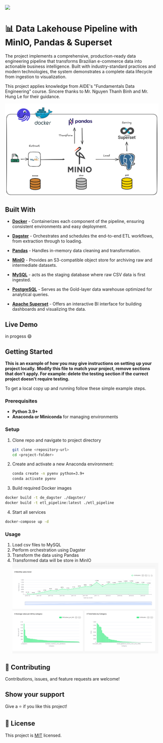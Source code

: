 ![](https://img.shields.io/badge/Microverse-blueviolet)

# 📊 Data Lakehouse Pipeline with MinIO, Pandas & Superset

The project implements a comprehensive, production-ready data engineering pipeline that transforms Brazilian e-commerce data into actionable business intelligence. Built with industry-standard practices and modern technologies, the system demonstrates a complete data lifecycle from ingestion to visualization.

This project applies knowledge from AIDE's "Fundamentals Data Engineering" course. Sincere thanks to Mr. Nguyen Thanh Binh and Mr. Hung Le for their guidance.

![Architecture Overview](demo/structure.png)

## Built With

- **[Docker](https://www.docker.com/)** - Containerizes each component of the pipeline, ensuring consistent environments and easy deployment.

- **[Dagster](https://dagster.io/)** - Orchestrates and schedules the end-to-end ETL workflows, from extraction through to loading.

- **[Pandas](https://pandas.pydata.org/)** - Handles in-memory data cleaning and transformation.

- **[MinIO](https://min.io/)** - Provides an S3-compatible object store for archiving raw and intermediate datasets.

- **[MySQL](https://www.mysql.com/)** - acts as the staging database where raw CSV data is first ingested.

- **[PostgreSQL](https://www.postgresql.org/)** - Serves as the Gold-layer data warehouse optimized for analytical queries.

- **[Apache Superset](https://superset.apache.org/)** - Offers an interactive BI interface for building dashboards and visualizing the data.

## Live Demo 

in progess :smile:


## Getting Started

**This is an example of how you may give instructions on setting up your project locally.**
**Modify this file to match your project, remove sections that don't apply. For example: delete the testing section if the currect project doesn't require testing.**


To get a local copy up and running follow these simple example steps.

### Prerequisites
- **Python 3.9+**  
- **Anaconda or Miniconda** for managing environments
### Setup

1. Clone repo and navigate to project directory
   ```bash  
   git clone <repository-url>  
   cd <project-folder>
   ```
2. Create and activate a new Anaconda environment:
   ```bash
   conda create -n pyenv python=3.9+
   conda activate pyenv
   ```
3. Build required Docker images
  ```bash
  docker build -t de_dagster ./dagster/
  docker build -t etl_pipeline:latest ./etl_pipeline
  ```
4. Start all services
  ```bash
  docker-compose up -d
  ```

### Usage
1. Load csv files to MySQL
2. Perform orchestration using Dagster
3. Transform the data using Pandas
4. Transformed data will be store in MinIO
![Storage](demo/monthly-sales-and-billing-report.jpg)





## 🤝 Contributing

Contributions, issues, and feature requests are welcome!


## Show your support

Give a ⭐️ if you like this project!


## 📝 License

This project is [MIT](./MIT.md) licensed.